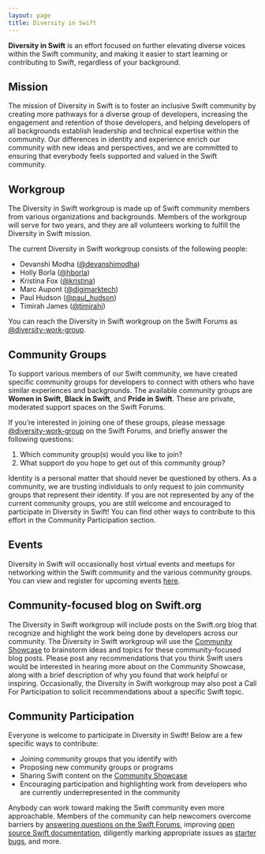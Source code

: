 ```yaml
---
layout: page
title: Diversity in Swift
---
```


**Diversity in Swift** is an effort focused on further elevating diverse voices within the Swift community, and making it easier to start learning or contributing to Swift, regardless of your background.

## Mission

The mission of Diversity in Swift is to foster an inclusive Swift community by creating more pathways for a diverse group of developers, increasing the engagement and retention of those developers, and helping developers of all backgrounds establish leadership and technical expertise within the community. Our differences in identity and experience enrich our community with new ideas and perspectives, and we are committed to ensuring that everybody feels supported and valued in the Swift community.

## Workgroup

The Diversity in Swift workgroup is made up of Swift community members from various organizations and backgrounds. Members of the workgroup will serve for two years, and they are all volunteers working to fulfill the Diversity in Swift mission.

The current Diversity in Swift workgroup consists of the following people:

* Devanshi Modha ([@devanshimodha](https://forums.swift.org/u/devanshimodha))
* Holly Borla ([@hborla](https://forums.swift.org/u/hborla/))
* Kristina Fox ([@kristina](https://forums.swift.org/u/kristina/))
* Marc Aupont ([@digimarktech](https://forums.swift.org/u/digimarktech))
* Paul Hudson ([@paul_hudson](https://forums.swift.org/u/paul_hudson/))
* Timirah James ([@timirahj](https://forums.swift.org/u/timirahj))

You can reach the Diversity in Swift workgroup on the Swift Forums as [@diversity-work-group](https://forums.swift.org/g/diversity-work-group).

## Community Groups

To support various members of our Swift community, we have created specific community groups for developers to connect with others who have similar experiences and backgrounds. The available community groups are **Women in Swift**, **Black in Swift**, and **Pride in Swift**. These are private, moderated support spaces on the Swift Forums.

If you’re interested in joining one of these groups, please message [@diversity-work-group](https://forums.swift.org/new-message?groupname=diversity-work-group&title=Join+Community+Group&body=1.+Which+community+group(s)+would+you+like+to+join%0D%0A2.+What+support+do+you+hope+to+get+out+of+this+community+group) on the Swift Forums, and briefly answer the following questions:

1. Which community group(s) would you like to join?
2. What support do you hope to get out of this community group?

Identity is a personal matter that should never be questioned by others. As a community, we are trusting individuals to only request to join community groups that represent their identity. If you are not represented by any of the current community groups, you are still welcome and encouraged to participate in Diversity in Swift! You can find other ways to contribute to this effort in the Community Participation section.

## Events

Diversity in Swift will occasionally host virtual events and meetups for networking within the Swift community and the various community groups. You can view and register for upcoming events [here](https://www.eventbrite.com/o/diversity-in-swift-33499837783).


## Community-focused blog on Swift.org

The Diversity in Swift workgroup will include posts on the Swift.org blog that recognize and highlight the work being done by developers across our community. The Diversity in Swift workgroup will use the [Community Showcase](https://forums.swift.org/c/community-showcase) to brainstorm ideas and topics for these community-focused blog posts. Please post any recommendations that you think Swift users would be interested in hearing more about on the Community Showcase, along with a brief description of why you found that work helpful or inspiring. Occasionally, the Diversity in Swift workgroup may also post a Call For Participation to solicit recommendations about a specific Swift topic.

## Community Participation

Everyone is welcome to participate in Diversity in Swift! Below are a few specific ways to contribute:

* Joining community groups that you identify with
* Proposing new community groups or programs
* Sharing Swift content on the [Community Showcase](https://forums.swift.org/c/community-showcase)
* Encouraging participation and highlighting work from developers who are currently underrepresented in the community

Anybody can work toward making the Swift community even more approachable. Members of the community can help newcomers overcome barriers by [answering questions on the Swift Forums](/contributing/#answering-questions), improving [open source Swift documentation](https://github.com/apple/swift/blob/main/docs/README.md), diligently marking appropriate issues as [starter bugs](https://github.com/apple/swift/issues?q=is%3Aopen+is%3Aissue+label%3AStarterBug), and more.
